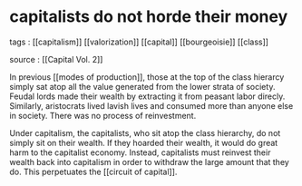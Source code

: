 # capitalists do not horde their money

tags
: [[capitalism]] [[valorization]] [[capital]] [[bourgeoisie]] [[class]]

source
: [[Capital Vol. 2]]

In previous [[modes of production]], those at the top of the class hierarcy simply sat atop all the value generated from the lower strata of society. Feudal lords made their wealth by extracting it from peasant labor direcly. Similarly, aristocrats lived lavish lives and consumed more than anyone else in society. There was no process of reinvestment.

Under capitalism, the capitalists, who sit atop the class hierarchy, do not simply sit on their wealth. If they hoarded their wealth, it would do great harm to the capitalist economy. Instead, capitalists must reinvest their wealth back into capitalism in order to withdraw the large amount that they do. This perpetuates the [[circuit of capital]].
